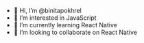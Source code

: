 - 👋 Hi, I’m @binitapokhrel
- 👀 I’m interested in JavaScript
- 🌱 I’m currently learning React Native
- 💞️ I’m looking to collaborate on React Native

<!---
binitapokhrel/binitapokhrel is a ✨ special ✨ repository because its `README.md` (this file) appears on your GitHub profile.
You can click the Preview link to take a look at your changes.
--->
